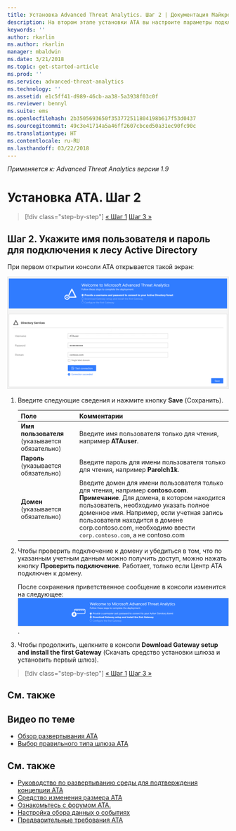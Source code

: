 ```yaml
---
title: Установка Advanced Threat Analytics. Шаг 2 | Документация Майкрософт
description: На втором этапе установки ATA вы настроите параметры подключения к домену на сервере центра ATA.
keywords: ''
author: rkarlin
ms.author: rkarlin
manager: mbaldwin
ms.date: 3/21/2018
ms.topic: get-started-article
ms.prod: ''
ms.service: advanced-threat-analytics
ms.technology: ''
ms.assetid: e1c5ff41-d989-46cb-aa38-5a3938f03c0f
ms.reviewer: bennyl
ms.suite: ems
ms.openlocfilehash: 2b3505693650f353772511804198b617f53d0437
ms.sourcegitcommit: 49c3e41714a5a46ff2607cbced50a31ec90fc90c
ms.translationtype: HT
ms.contentlocale: ru-RU
ms.lasthandoff: 03/22/2018
---
```

*Применяется к: Advanced Threat Analytics версии 1.9*



# <a name="install-ata---step-2"></a>Установка ATA. Шаг 2

>[!div class="step-by-step"]
[« Шаг 1](install-ata-step1.md)
[Шаг 3 »](install-ata-step3.md)

## <a name="step-2-provide-a-username-and-password-to-connect-to-your-active-directory-forest"></a>Шаг 2. Укажите имя пользователя и пароль для подключения к лесу Active Directory

При первом открытии консоли ATA открывается такой экран:

![Этап приветствия ATA 1](media/ATA_1.7-welcome-provide-username.png)

1.  Введите следующие сведения и нажмите кнопку **Save** (Сохранить).

    |Поле|Комментарии|
    |---------|------------|
    |**Имя пользователя** (указывается обязательно)|Введите имя пользователя только для чтения, например **ATAuser**.|
    |**Пароль** (указывается обязательно)|Введите пароль для имени пользователя только для чтения, например **Parolch1k**.|
    |**Домен** (указывается обязательно)|Введите домен для имени пользователя только для чтения, например **contoso.com**. **Примечание**. Для домена, в котором находится пользователь, необходимо указать полное доменное имя. Например, если учетная запись пользователя находится в домене corp.contoso.com, необходимо ввести `corp.contoso.com`, а не contoso.com|

2. Чтобы проверить подключение к домену и убедиться в том, что по указанным учетным данным можно получить доступ, можно нажать кнопку **Проверить подключение**. Работает, только если Центр ATA подключен к домену.    

    После сохранения приветственное сообщение в консоли изменится на следующее: ![Этап приветствия 1 в ATA завершен](media/ATA_1.7-welcome-provide-username-finished.png).

3. Чтобы продолжить, щелкните в консоли **Download Gateway setup and install the first Gateway** (Скачать средство установки шлюза и установить первый шлюз).


>[!div class="step-by-step"]
[« Шаг 1](install-ata-step1.md)
[Шаг 3 »](install-ata-step3.md)


## <a name="see-also"></a>См. также
## <a name="related-videos"></a>Видео по теме
- [Обзор развертывания ATA](https://channel9.msdn.com/Shows/Microsoft-Security/Overview-of-ATA-Deployment-in-10-Minutes)
- [Выбор правильного типа шлюза ATA](https://channel9.msdn.com/Shows/Microsoft-Security/ATA-Deployment-Choose-the-Right-Gateway-Type)


## <a name="see-also"></a>См. также
- [Руководство по развертыванию среды для подтверждения концепции ATA](http://aka.ms/atapoc)
- [Средство изменения размера ATA](http://aka.ms/atasizingtool)
- [Ознакомьтесь с форумом ATA.](https://social.technet.microsoft.com/Forums/security/home?forum=mata)
- [Настройка сбора данных о событиях](configure-event-collection.md)
- [Предварительные требования ATA](ata-prerequisites.md)
